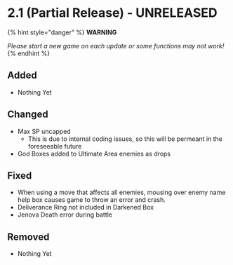 # 2.1 \(Partial Release\) - UNRELEASED

{% hint style="danger" %}
**WARNING**

_Please start a new game on each update or some functions may not work!_
{% endhint %}

## Added

* Nothing Yet

## Changed

* Max SP uncapped
  * This is due to internal coding issues, so this will be permeant in the foreseeable future
* God Boxes added to Ultimate Area enemies as drops

## Fixed

* When using a move that affects all enemies, mousing over enemy name help box causes game to throw an error and crash.
* Deliverance Ring not included in Darkened Box
* Jenova Death error during battle

## Removed

* Nothing Yet

